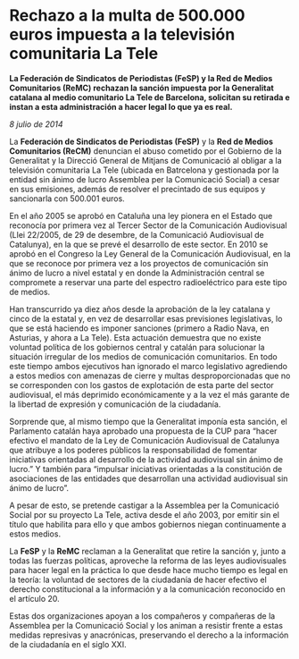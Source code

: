# Rechazo a la multa de 500.000 euros impuesta a la televisión comunitaria La Tele

**La Federación de Sindicatos de Periodistas (FeSP) y la Red de Medios Comunitarios (ReMC) rechazan la sanción impuesta por la Generalitat catalana al medio comunitario La Tele de Barcelona, solicitan su retirada e instan a esta administración a hacer legal lo que ya es real.**

*8 julio de 2014*

La **Federación de Sindicatos de Periodistas (FeSP)** y la **Red de Medios Comunitarios (ReCM)** denuncian el abuso cometido por el Gobierno de la Generalitat y la Direcció General de Mitjans de Comunicació al obligar a la televisión comunitaria La Tele (ubicada en Batrcelona y gestionada por la entidad sin ánimo de lucro Assemblea per la Comunicació Social) a cesar en sus emisiones, además de resolver el precintado de sus equipos y sancionarla con 500.001 euros.

En el año 2005 se aprobó en Cataluña una ley pionera en el Estado que reconocía por primera vez al Tercer Sector de la Comunicación Audiovisual (Llei 22/2005, de 29 de desembre, de la Comunicació Audiovisual de Catalunya), en la que se prevé el desarrollo de este sector. En 2010 se aprobó en el Congreso la Ley General de la Comunicación Audiovisual, en la que se reconoce por primera vez a los proyectos de comunicación sin ánimo de lucro a nivel estatal y en donde la Administración central se compromete a reservar una parte del espectro radioeléctrico para este tipo de medios.

Han transcurrido ya diez años desde la aprobación de la ley catalana y cinco de la estatal y, en vez de desarrollar esas previsiones legislativas, lo que se está haciendo es imponer sanciones (primero a Radio Nava, en Asturias, y ahora a La Tele). Esta actuación demuestra que no existe voluntad política de los gobiernos central y catalán para solucionar la situación irregular de los medios de comunicación comunitarios. En todo este tiempo ambos ejecutivos han ignorado el marco legislativo agrediendo a estos medios con amenazas de cierre y multas desproporcionadas que no se corresponden con los gastos de explotación de esta parte del sector audiovisual, el más deprimido económicamente y a la vez el más garante de la libertad de expresión y comunicación de la ciudadanía.

Sorprende que, al mismo tiempo que la Generalitat imponía esta sanción, el Parlamento catalán haya aprobado una propuesta de la CUP para “hacer efectivo el mandato de la Ley de Comunicación Audiovisual de Catalunya que atribuye a los poderes públicos la responsabilidad de fomentar iniciativas orientadas al desarrollo de la actividad audiovisual sin ánimo de lucro.” Y también para “impulsar iniciativas orientadas a la constitución de asociaciones de las entidades que desarrollan una actividad audiovisual sin ánimo de lucro”.

A pesar de esto, se pretende castigar a la Assemblea per la Comunicació Social por su proyecto La Tele, activa desde el año 2003, por emitir sin el título que habilita para ello y que ambos gobiernos niegan continuamente a estos medios.

La **FeSP** y la **ReMC** reclaman a la Generalitat que retire la sanción y, junto a todas las fuerzas políticas, aproveche la reforma de las leyes audiovisuales para hacer legal en la práctica lo que desde hace mucho tiempo es legal en la teoría: la voluntad de sectores de la ciudadanía de hacer efectivo el derecho constitucional a la información y a la comunicación reconocido en el artículo 20.

Estas dos organizaciones apoyan a los compañeros y compañeras de la Assemblea per la Comunicació Social y los animan a resistir frente a estas medidas represivas y anacrónicas, preservando el derecho a la información de la ciudadanía en el siglo XXI.
